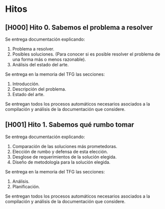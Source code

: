 # Hitos

## [H000] Hito 0. Sabemos el problema a resolver

Se entrega documentación explicando:

1. Problema a resolver.
1. Posibles soluciones. (Para conocer si es posible resolver
   el problema de una forma más o menos razonable).
1. Análisis del estado del arte.

Se entrega en la memoria del TFG las secciones:

1. Introducción.
1. Descripción del problema.
1. Estado del arte.

Se entregan todos los procesos automáticos necesarios asociados
a la compilación y análisis de la documentación que considere.

## [H001] Hito 1. Sabemos qué rumbo tomar

Se entrega documentación explicando:

1. Comparación de las soluciones más prometedoras.
1. Elección de rumbo y defensa de esta elección.
1. Desglose de requerimientos de la solución elegida.
1. Diseño de metodología para la solución elegida.

Se entrega en la memoria del TFG las secciones:

1. Análisis.
1. Planificación.

Se entregan todos los procesos automáticos necesarios asociados
a la compilación y análisis de la documentación que considere.
